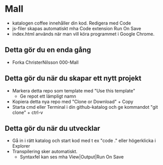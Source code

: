 # Mall

* katalogen coffee innehåller din kod. Redigera med Code
* js-filer skapas automatiskt mha Code extension Run On Save
* index.html används när man vill köra programmet i Google Chrome.

## Detta gör du en enda gång

* Forka ChristerNilsson 000-Mall

## Detta gör du när du skapar ett nytt projekt

* Markera detta repo som template med "Use this template"
	* Ge repot ett lämpligt namn
* Kopiera detta nya repo med "Clone or Download" + Copy
* Starta cmd eller Terminal i din github-katalog och ge kommandot "git clone" + ctrl-v

## Detta gör du när du utvecklar

* Gå in i rätt katalog och start kod med t ex "code ." eller högerklicka i Explorer
* Transpilering sker automatiskt. 
	* Syntaxfel kan ses mha View|Output|Run On Save
